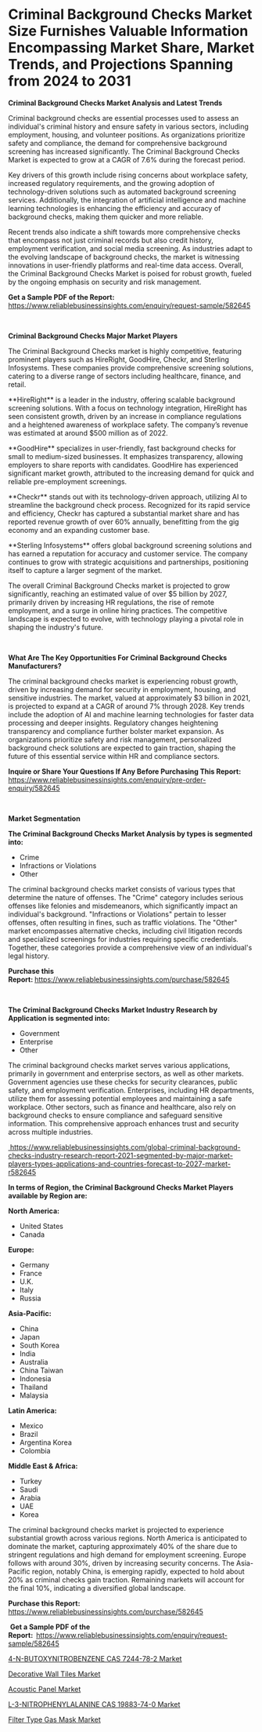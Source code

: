 <p><h1>Criminal Background Checks Market Size Furnishes Valuable Information Encompassing Market Share, Market Trends, and Projections Spanning from 2024 to 2031</h1></p><p><strong>Criminal Background Checks Market Analysis and Latest Trends</strong></p>
<p><p>Criminal background checks are essential processes used to assess an individual's criminal history and ensure safety in various sectors, including employment, housing, and volunteer positions. As organizations prioritize safety and compliance, the demand for comprehensive background screening has increased significantly. The Criminal Background Checks Market is expected to grow at a CAGR of 7.6% during the forecast period. </p><p>Key drivers of this growth include rising concerns about workplace safety, increased regulatory requirements, and the growing adoption of technology-driven solutions such as automated background screening services. Additionally, the integration of artificial intelligence and machine learning technologies is enhancing the efficiency and accuracy of background checks, making them quicker and more reliable.</p><p>Recent trends also indicate a shift towards more comprehensive checks that encompass not just criminal records but also credit history, employment verification, and social media screening. As industries adapt to the evolving landscape of background checks, the market is witnessing innovations in user-friendly platforms and real-time data access. Overall, the Criminal Background Checks Market is poised for robust growth, fueled by the ongoing emphasis on security and risk management.</p></p>
<p><strong>Get a Sample PDF of the Report:&nbsp;</strong> <a href="https://www.reliablebusinessinsights.com/enquiry/request-sample/582645?utm_campaign=1119&utm_medium=2&utm_source=Github&utm_content=ia&utm_term=27092024&utm_id=criminal-background-checks">https://www.reliablebusinessinsights.com/enquiry/request-sample/582645</a></p>
<p>&nbsp;</p>
<p><strong>Criminal Background Checks Major Market Players</strong></p>
<p><p>The Criminal Background Checks market is highly competitive, featuring prominent players such as HireRight, GoodHire, Checkr, and Sterling Infosystems. These companies provide comprehensive screening solutions, catering to a diverse range of sectors including healthcare, finance, and retail.</p><p>**HireRight** is a leader in the industry, offering scalable background screening solutions. With a focus on technology integration, HireRight has seen consistent growth, driven by an increase in compliance regulations and a heightened awareness of workplace safety. The company’s revenue was estimated at around $500 million as of 2022.</p><p>**GoodHire** specializes in user-friendly, fast background checks for small to medium-sized businesses. It emphasizes transparency, allowing employers to share reports with candidates. GoodHire has experienced significant market growth, attributed to the increasing demand for quick and reliable pre-employment screenings.</p><p>**Checkr** stands out with its technology-driven approach, utilizing AI to streamline the background check process. Recognized for its rapid service and efficiency, Checkr has captured a substantial market share and has reported revenue growth of over 60% annually, benefitting from the gig economy and an expanding customer base.</p><p>**Sterling Infosystems** offers global background screening solutions and has earned a reputation for accuracy and customer service. The company continues to grow with strategic acquisitions and partnerships, positioning itself to capture a larger segment of the market.</p><p>The overall Criminal Background Checks market is projected to grow significantly, reaching an estimated value of over $5 billion by 2027, primarily driven by increasing HR regulations, the rise of remote employment, and a surge in online hiring practices. The competitive landscape is expected to evolve, with technology playing a pivotal role in shaping the industry's future.</p></p>
<p>&nbsp;</p>
<p><strong>What Are The Key Opportunities For Criminal Background Checks Manufacturers?</strong></p>
<p><p>The criminal background checks market is experiencing robust growth, driven by increasing demand for security in employment, housing, and sensitive industries. The market, valued at approximately $3 billion in 2021, is projected to expand at a CAGR of around 7% through 2028. Key trends include the adoption of AI and machine learning technologies for faster data processing and deeper insights. Regulatory changes heightening transparency and compliance further bolster market expansion. As organizations prioritize safety and risk management, personalized background check solutions are expected to gain traction, shaping the future of this essential service within HR and compliance sectors.</p></p>
<p><strong>Inquire or Share Your Questions If Any Before Purchasing This Report:</strong> <a href="https://www.reliablebusinessinsights.com/enquiry/pre-order-enquiry/582645?utm_campaign=1119&utm_medium=2&utm_source=Github&utm_content=ia&utm_term=27092024&utm_id=criminal-background-checks">https://www.reliablebusinessinsights.com/enquiry/pre-order-enquiry/582645</a></p>
<p>&nbsp;</p>
<p><strong>Market Segmentation</strong></p>
<p><strong>The Criminal Background Checks Market Analysis by types is segmented into:</strong></p>
<p><ul><li>Crime</li><li>Infractions or Violations</li><li>Other</li></ul></p>
<p><p>The criminal background checks market consists of various types that determine the nature of offenses. The "Crime" category includes serious offenses like felonies and misdemeanors, which significantly impact an individual's background. "Infractions or Violations" pertain to lesser offenses, often resulting in fines, such as traffic violations. The "Other" market encompasses alternative checks, including civil litigation records and specialized screenings for industries requiring specific credentials. Together, these categories provide a comprehensive view of an individual's legal history.</p></p>
<p><strong>Purchase this Report:&nbsp;</strong><a href="https://www.reliablebusinessinsights.com/purchase/582645?utm_campaign=1119&utm_medium=2&utm_source=Github&utm_content=ia&utm_term=27092024&utm_id=criminal-background-checks">https://www.reliablebusinessinsights.com/purchase/582645</a></p>
<p>&nbsp;</p>
<p><strong>The Criminal Background Checks Market Industry Research by Application is segmented into:</strong></p>
<p><ul><li>Government</li><li>Enterprise</li><li>Other</li></ul></p>
<p><p>The criminal background checks market serves various applications, primarily in government and enterprise sectors, as well as other markets. Government agencies use these checks for security clearances, public safety, and employment verification. Enterprises, including HR departments, utilize them for assessing potential employees and maintaining a safe workplace. Other sectors, such as finance and healthcare, also rely on background checks to ensure compliance and safeguard sensitive information. This comprehensive approach enhances trust and security across multiple industries.</p></p>
<p><a href="https://www.reliablebusinessinsights.com/global-criminal-background-checks-industry-research-report-2021-segmented-by-major-market-players-types-applications-and-countries-forecast-to-2027-market-r582645?utm_campaign=1119&utm_medium=2&utm_source=Github&utm_content=ia&utm_term=27092024&utm_id=criminal-background-checks">&nbsp;https://www.reliablebusinessinsights.com/global-criminal-background-checks-industry-research-report-2021-segmented-by-major-market-players-types-applications-and-countries-forecast-to-2027-market-r582645</a></p>
<p><strong>In terms of Region, the Criminal Background Checks Market Players available by Region are:</strong></p>
<p>
    <p> <strong> North America: </strong>
        <ul>
            <li>United States</li>
            <li>Canada</li>
        </ul>
        </p> 
    <p> <strong> Europe: </strong>
        <ul>
            <li>Germany</li>
            <li>France</li>
            <li>U.K.</li>
            <li>Italy</li>
            <li>Russia</li>
        </ul>
        </p> 
    <p> <strong> Asia-Pacific: </strong>
        <ul>
            <li>China</li>
            <li>Japan</li>
            <li>South Korea</li>
            <li>India</li>
            <li>Australia</li>
            <li>China Taiwan</li>
            <li>Indonesia</li>
            <li>Thailand</li>
            <li>Malaysia</li>
        </ul>
        </p> 
    <p> <strong> Latin America: </strong>
        <ul>
            <li>Mexico</li>
            <li>Brazil</li>
            <li>Argentina Korea</li>
            <li>Colombia</li>
        </ul>
        </p> 
    <p> <strong> Middle East & Africa: </strong>
        <ul>
            <li>Turkey</li>
            <li>Saudi</li>
            <li>Arabia</li>
            <li>UAE</li>
            <li>Korea</li>
        </ul>
    </p>
    </p>
<p><p>The criminal background checks market is projected to experience substantial growth across various regions. North America is anticipated to dominate the market, capturing approximately 40% of the share due to stringent regulations and high demand for employment screening. Europe follows with around 30%, driven by increasing security concerns. The Asia-Pacific region, notably China, is emerging rapidly, expected to hold about 20% as criminal checks gain traction. Remaining markets will account for the final 10%, indicating a diversified global landscape.</p></p>
<p><strong>Purchase this Report: </strong><a href="https://www.reliablebusinessinsights.com/purchase/582645?utm_campaign=1119&utm_medium=2&utm_source=Github&utm_content=ia&utm_term=27092024&utm_id=criminal-background-checks">https://www.reliablebusinessinsights.com/purchase/582645</a></p>
<p>&nbsp;<strong>Get a Sample PDF of the Report:&nbsp;&nbsp;</strong><a href="https://www.reliablebusinessinsights.com/enquiry/request-sample/582645?utm_campaign=1119&utm_medium=2&utm_source=Github&utm_content=ia&utm_term=27092024&utm_id=criminal-background-checks">https://www.reliablebusinessinsights.com/enquiry/request-sample/582645</a></p>
<p><strong></strong></p>
<p><p><a href="https://github.com/CordonaCindy/Market-Research-Report-List-1/blob/main/4-n-butoxynitrobenzene-cas-7244-78-2-market.md?utm_campaign=1119&utm_medium=2&utm_source=Github&utm_content=ia&utm_term=27092024&utm_id=criminal-background-checks">4-N-BUTOXYNITROBENZENE CAS 7244-78-2 Market</a></p><p><a href="https://www.linkedin.com/pulse/emerging-trends-decorative-wall-tiles-market-global-outlook-cuhwf?utm_campaign=1119&utm_medium=2&utm_source=Github&utm_content=ia&utm_term=27092024&utm_id=criminal-background-checks">Decorative Wall Tiles Market</a></p><p><a href="https://www.linkedin.com/pulse/what-influencing-future-acoustic-panel-market-insights-growth-p3nkf?utm_campaign=1119&utm_medium=2&utm_source=Github&utm_content=ia&utm_term=27092024&utm_id=criminal-background-checks">Acoustic Panel Market</a></p><p><a href="https://github.com/AlbertGonzalez266/Market-Research-Report-List-1/blob/main/l-3-nitrophenylalanine-cas-19883-74-0-market.md?utm_campaign=1119&utm_medium=2&utm_source=Github&utm_content=ia&utm_term=27092024&utm_id=criminal-background-checks">L-3-NITROPHENYLALANINE CAS 19883-74-0 Market</a></p><p><a href="https://issuu.com/reportprime-2/docs/filter-type-gas-mask-market-size-20_f9f5dba2d935dd?utm_campaign=1119&utm_medium=2&utm_source=Github&utm_content=ia&utm_term=27092024&utm_id=criminal-background-checks">Filter Type Gas Mask Market</a></p></p>